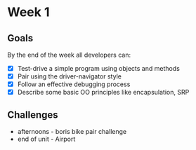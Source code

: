 # Week 1 

## Goals
By the end of the week all developers can:

* [x] Test-drive a simple program using objects and methods
* [x] Pair using the driver-navigator style
* [x] Follow an effective debugging process
* [x] Describe some basic OO principles like encapsulation, SRP

## Challenges 
* afternoons - boris bike pair challenge
* end of unit - Airport

